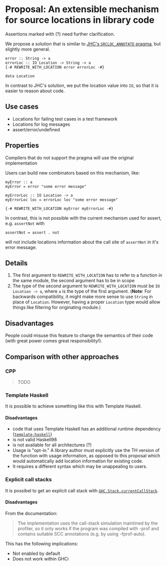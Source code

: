 # Proposal: An extensible mechanism for source locations in library code

Assertions marked with (?) need further clarification.

We propose a solution that is similar to [JHC's `SRCLOC_ANNOTATE`
pragma][jhc-srcloc-annotate], but slightly more general.

    error :: String -> a
    errorLoc :: IO Location -> String -> a
    {-# REWRITE_WITH_LOCATION error errorLoc -#}

    data Location

In contrast to JHC's solution, we put the location value into `IO`, so that it
is easier to reason about code.

## Use cases

 * Locations for failing test cases in a test framework
 * Locations for log messages
 * assert/error/undefined

## Properties

Compilers that do not support the pragma will use the original implementation

Users can build new combinators based on this mechanism, like:

    myError :: a
    myError = error "some error message"

    myErrorLoc :: IO Location -> a
    myErrorLoc loc = errorLoc loc "some error message"

    {-# REWRITE_WITH_LOCATION myError myErrorLoc -#}

In contrast, this is not possible with the current mechanism used for assert,
e.g. `assertNot` with

    assertNot = assert . not

will not include locations information about the call site of `assertNot` in
it's error message.

## Details

 1. The first argument to `REWRITE_WITH_LOCATION` has to refer to a function in
    the same module, the second argument has to be in scope
 1. The type of the second argument to `REWRITE_WITH_LOCATION` must be `IO
    Location -> a`, where `a` is the type of the first argument. (__Note__: For
    backwards compatibility, it might make more sense to use `String` in place
    of `Location`. However, having a proper `Location` type would allow things
    like filtering for originating module.)

## Disadvantages

People could misuse this feature to change the semantics of their code (with
great power comes great responsibility!).

## Comparison with other approaches

### CPP

> TODO

### Template Haskell

It is possible to achieve something like this with Template Haskell.

#### Disadvantages

 * code that uses Template Haskell has an additional runtime dependency ([`template-haskell`][template-haskell])
 * is not valid Haskell98
 * is not available for all architectures (?)
 * Usage is "opt-in." A library author must explicitly use the TH version of the function with usage information,
   as opposed to this proposal which would automatically add location information for existing code.
 * It requires a different syntax which may be unappealing to users.

[template-haskell]: http://hackage.haskell.org/package/template-haskell "Template Haskell on Hackage"
[jhc-srcloc-annotate]: http://repetae.net/computer/jhc/jhc.shtml#new-extensions


### Explicit call stacks

It is possibel to get an explicit call stack with
[`GHC.Stack.currentCallStack`](http://hackage.haskell.org/packages/archive/base/4.5.1.0/doc/html/GHC-Stack.html#v:currentCallStack).

#### Disadvantages

From the documentation:

> The implementation uses the call-stack simulation maintined by the profiler,
> so it only works if the program was compiled with -prof and contains suitable
> SCC annotations (e.g. by using -fprof-auto).

This has the following implications:

 * Not enabled by default
 * Does not work within GHCi
